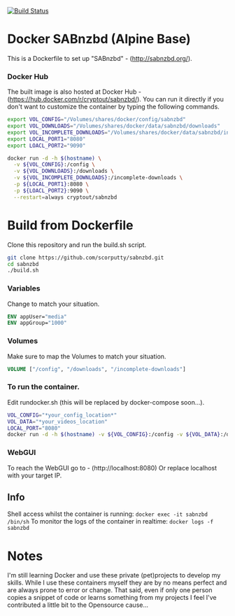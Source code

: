[![Build Status](https://travis-ci.org/scorputty/sabnzbd.svg?branch=master)](https://travis-ci.org/scorputty/sabnzbd)

# Docker SABnzbd (Alpine Base)

This is a Dockerfile to set up "SABnzbd" - (http://sabnzbd.org/).

### Docker Hub
The built image is also hosted at Docker Hub - (https://hub.docker.com/r/cryptout/sabnzbd/).
You can run it directly if you don't want to customize the container by typing the following commands.
```sh
export VOL_CONFIG="/Volumes/shares/docker/config/sabnzbd"
export VOL_DOWNLOADS="/Volumes/shares/docker/data/sabnzbd/downloads"
export VOL_INCOMPLETE_DOWNLOADS="/Volumes/shares/docker/data/sabnzbd/incomplete-downloads"
export LOCAL_PORT1="8080"
export LOACL_PORT2="9090"

docker run -d -h $(hostname) \
  -v ${VOL_CONFIG}:/config \
  -v ${VOL_DOWNLOADS}:/downloads \
  -v ${VOL_INCOMPLETE_DOWNLOADS}:/incomplete-downloads \
  -p ${LOCAL_PORT1}:8080 \
  -p ${LOACL_PORT2}:9090 \
  --restart=always cryptout/sabnzbd
```

# Build from Dockerfile
Clone this repository and run the build.sh script.
```sh
git clone https://github.com/scorputty/sabnzbd.git
cd sabnzbd
./build.sh
```

### Variables
Change to match your situation.
```Dockerfile
ENV appUser="media"
ENV appGroup="1000"
```

### Volumes
Make sure to map the Volumes to match your situation.
```Dockerfile
VOLUME ["/config", "/downloads", "/incomplete-downloads"]
```

### To run the container.
Edit rundocker.sh (this will be replaced by docker-compose soon...).
```sh
VOL_CONFIG="*your_config_location*"
VOL_DATA="*your_videos_location"
LOCAL_PORT="8080"
docker run -d -h $(hostname) -v ${VOL_CONFIG}:/config -v ${VOL_DATA}:/data -p ${LOCAL_PORT}:8080 --name=sabnzbd --restart=always cryptout/sabnzbd
```
### WebGUI
To reach the WebGUI go to - (http://localhost:8080)
Or replace localhost with your target IP.

## Info
Shell access whilst the container is running: `docker exec -it sabnzbd /bin/sh`
To monitor the logs of the container in realtime: `docker logs -f sabnzbd`

# Notes
I'm still learning Docker and use these private (pet)projects to develop my skills.
While I use these containers myself they are by no means perfect and are always prone to error or change.
That said, even if only one person copies a snippet of code or learns something from my projects I feel I've contributed a little bit to the Opensource cause...
